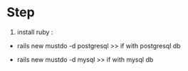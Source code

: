# Step

1. install ruby : 

- rails new mustdo -d postgresql  >> if with postgresql db

- rails new mustdo -d mysql >> if with mysql db
